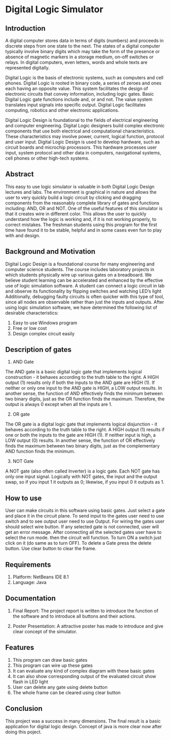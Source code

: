 # Digital Logic Simulator

## Introduction
 
A digital computer stores data in terms of digits (numbers) and proceeds in discrete steps from one state to the next. The states of a digital computer typically involve binary digits which may take the form of the presence or absence of magnetic markers in a storage medium, on-off switches or relays. In digital computers, even letters, words and whole texts are represented digitally. 

Digital Logic is the basis of electronic systems, such as computers and cell phones. Digital Logic is rooted in binary code, a series of zeroes and ones each having an opposite value. This system facilitates the design of electronic circuits that convey information, including logic gates. Basic Digital Logic gate functions include and, or and not. The value system translates input signals into specific output. Digital Logic facilitates computing, robotics and other electronic applications. 

Digital Logic Design is foundational to the fields of electrical engineering and computer engineering. Digital Logic designers build complex electronic components that use both electrical and computational characteristics. These characteristics may involve power, current, logical function, protocol and user input. Digital Logic Design is used to develop hardware, such as circuit boards and microchip processors. This hardware processes user input, system protocol and other data in computers, navigational systems, cell phones or other high-tech systems.



## Abstract

This easy to use logic simulator is valuable in both Digital Logic Design lectures and labs. The environment is graphical in nature and allows the user to very quickly build a logic circuit by clicking and dragging components from the reasonably complete library of gates and functions including: AND, OR and NOT. One of the useful features of this simulator is that it creates wire in different color. This allows the user to quickly understand how the logic is working and, if it is not working properly, to correct mistakes. The freshman students using this program for the first time have found it to be stable, helpful and in some cases even fun to play with and design.


## Background and Motivation

Digital Logic Design is a foundational course for many engineering and computer science students. The course includes laboratory projects in which students physically wire up various gates on a breadboard. We believe student learning can be accelerated and enhanced by the effective use of logic simulation software. A student can connect a logic circuit in lab and observe its functionality by flipping switches and watching LED’s light Additionally, debugging faulty circuits is often quicker with this type of tool, since all nodes are observable rather than just the inputs and outputs. After using logic simulation software, we have determined the following list of desirable characteristics:

1. Easy to use Windows program
2. Free or low cost
3. Design complex circuit easily

## Description of gates

1. AND Gate

The AND gate is a basic digital logic gate that implements logical construction - it behaves according to the truth table to the right. A HIGH output (1) results only if both the inputs to the AND gate are HIGH (1). If neither or only one input to the AND gate is HIGH, a LOW output results. In another sense, the function of AND effectively finds the minimum between two binary digits, just as the OR function finds the maximum. Therefore, the output is always 0 except when all the inputs are 1.

2. OR gate

The OR gate is a digital logic gate that implements logical disjunction - it behaves according to the truth table to the right. A HIGH output (1) results if one or both the inputs to the gate are HIGH (1). If neither input is high, a LOW output (0) results. In another sense, the function of OR effectively finds the maximum between two binary digits, just as the complementary AND function finds the minimum.

3. NOT Gate

A NOT gate (also often called Inverter) is a logic gate. Each NOT gate has only one input signal. Logically with NOT gates, the input and the output swap, so if you input 1 it outputs as 0; likewise, if you input 0 it outputs as 1.

## How to use

User can make circuits in this software using basic gates. Just select a gate and place it in the circuit plane. To send input to the gates user need to use switch and to see output user need to use Output. For wiring the gates user should select wire button. If any selected gate is not connected, user will get an error message. After connecting all the selected gates user have to select the run mode. then the circuit will function. To turn ON a switch just click on it (do same as to turn OFF). To delete a Gate press the delete button. Use clear button to clear the frame.

## Requirements

1.	Platform: NetBeans IDE 8.1 
2.	Language: Java

## Documentation

1.	Final Report: The project report is written to introduce the function of the software and to introduce all buttons and their actions.

2.	Poster Presentation: A attractive poster has made to introduce and give clear concept of the simulator. 

## Features

1. This program can draw basic gates
2.	This program can wire up these gates
3.	It can evaluate any kind of complex diagram with these basic gates
4.	It can also show corresponding output of the evaluated circuit show flash in LED light
5.	User can delete any gate using delete button
6.	The whole frame can be cleared using clear button 

## Conclusion

This project was a success in many dimensions. The final result is a basic application for digital logic design. Concept of java is more clear now after doing this poject.


